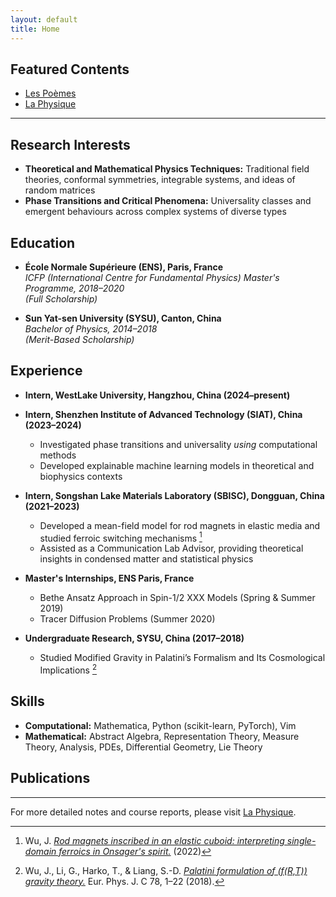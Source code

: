 ```yaml
---
layout: default
title: Home
---
```


## **Featured Contents**
- [Les Poèmes](/portfolio/les-poemes/)
- [La Physique](/portfolio/la-physique/)

---

## **Research Interests**
- **Theoretical and Mathematical Physics Techniques:** Traditional field theories, conformal symmetries, integrable systems, and ideas of random matrices  
- **Phase Transitions and Critical Phenomena:** Universality classes and emergent behaviours across complex systems of diverse types

## **Education**
- **École Normale Supérieure (ENS), Paris, France**  
  *ICFP (International Centre for Fundamental Physics) Master's Programme, 2018–2020*  
  *(Full Scholarship)* 

- **Sun Yat-sen University (SYSU), Canton, China**  
  *Bachelor of Physics, 2014–2018*  
  *(Merit-Based Scholarship)*

## **Experience**
- **Intern, WestLake University, Hangzhou, China (2024–present)**

- **Intern, Shenzhen Institute of Advanced Technology (SIAT), China (2023–2024)**  
  - Investigated phase transitions and universality *using* computational methods  
  - Developed explainable machine learning models in theoretical and biophysics contexts

- **Intern, Songshan Lake Materials Laboratory (SBISC), Dongguan, China (2021–2023)**  
  - Developed a mean-field model for rod magnets in elastic media and studied ferroic switching mechanisms [^1]  
  - Assisted as a Communication Lab Advisor, providing theoretical insights in condensed matter and statistical physics

- **Master's Internships, ENS Paris, France**  
  - Bethe Ansatz Approach in Spin-1/2 XXX Models (Spring & Summer 2019)  
  - Tracer Diffusion Problems (Summer 2020)

- **Undergraduate Research, SYSU, China (2017–2018)**  
  - Studied Modified Gravity in Palatini’s Formalism and Its Cosmological Implications [^2]

## **Skills**
- **Computational:** Mathematica, Python (scikit-learn, PyTorch), Vim  
- **Mathematical:** Abstract Algebra, Representation Theory, Measure Theory, Analysis, PDEs, Differential Geometry, Lie Theory

## **Publications**
[^1]: Wu, J. [*Rod magnets inscribed in an elastic cuboid: interpreting single-domain ferroics in Onsager's spirit.*](https://arxiv.org/abs/2206.01811) (2022)  
[^2]: Wu, J., Li, G., Harko, T., & Liang, S.-D. [*Palatini formulation of \(f(R,T)\) gravity theory.*](https://link.springer.com/article/10.1140/epjc/s10052-018-5923-9) Eur. Phys. J. C 78, 1–22 (2018).

---

For more detailed notes and course reports, please visit [La Physique](/portfolio/la-physique/).
